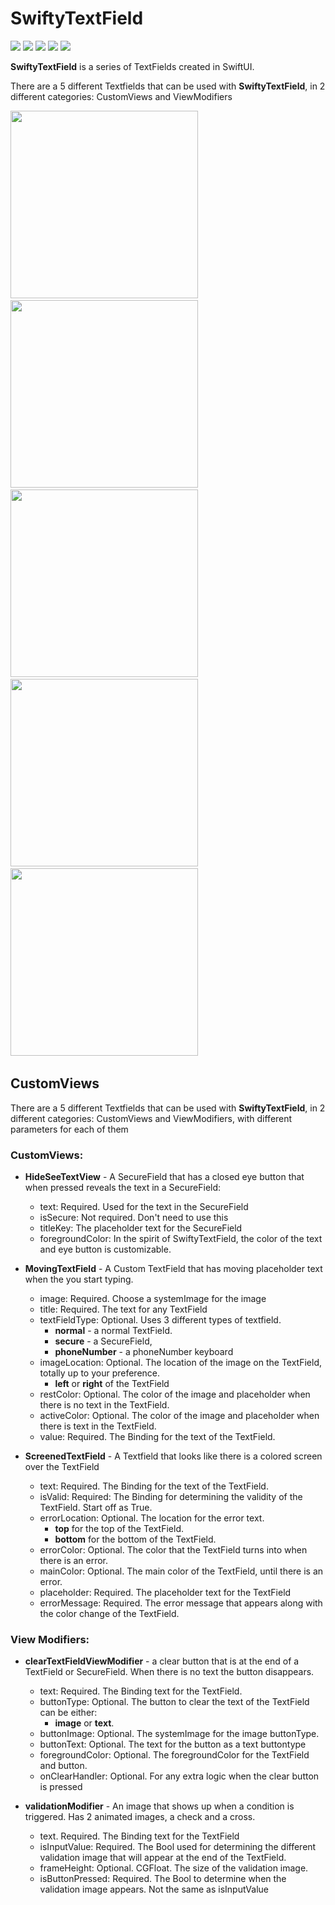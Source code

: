 # SwiftyTextField

![](https://img.shields.io/badge/license-MIT-green) ![](https://img.shields.io/badge/maintained%3F-Yes-green) ![](https://img.shields.io/badge/swift-5.4-green) ![](https://img.shields.io/badge/iOS-15-red) ![](https://img.shields.io/badge/release-v1.0.1-blue)


**SwiftyTextField** is a series of TextFields created in SwiftUI.

There are a 5 different Textfields that can be used with **SwiftyTextField**, in 2 different categories: CustomViews and ViewModifiers

<img height="300" src="https://github.com/samgusa/SwiftyTextField/assets/45985527/5395734d-a8e4-4e7f-92a2-420e460ab640">
&nbsp;&nbsp;&nbsp
<img height="300" src="https://github.com/samgusa/SwiftyTextField/assets/45985527/a5145c58-e887-4921-b758-aad43b2d364b">
&nbsp;&nbsp;&nbsp
<img height="300" src="https://github.com/samgusa/SwiftyTextField/assets/45985527/dcd9f504-5761-432c-b809-863dfbe0881f">
&nbsp;&nbsp;&nbsp
<img height="300" src="https://github.com/samgusa/SwiftyTextField/assets/45985527/2e13572f-24f2-4984-8789-dcf770cb2408">
&nbsp;&nbsp;&nbsp
<img height="300" src="https://github.com/samgusa/SwiftyTextField/assets/45985527/440c10d4-2654-4265-9379-733d96b88583">
&nbsp;&nbsp;&nbsp&nbsp;&nbsp;&nbsp&nbsp;&nbsp;&nbsp&nbsp;&nbsp;&nbsp&nbsp;&nbsp;&nbsp&nbsp;&nbsp;&nbsp&nbsp;&nbsp;&nbsp&nbsp;&nbsp;&nbsp


## CustomViews 

There are a 5 different Textfields that can be used with **SwiftyTextField**, in 2 different categories: CustomViews and ViewModifiers, with different parameters for each of them

### CustomViews:

* **HideSeeTextView** - A SecureField that has a closed eye button that when pressed reveals the text in a SecureField:
  * text: Required. Used for the text in the SecureField
  * isSecure: Not required. Don't need to use this
  * titleKey: The placeholder text for the SecureField
  * foregroundColor: In the spirit of SwiftyTextField, the color of the text and eye button is customizable.

* **MovingTextField** - A Custom TextField that has moving placeholder text when the you start typing.
  * image: Required. Choose a systemImage for the image
  * title: Required. The text for any TextField
  * textFieldType: Optional. Uses 3 different types of textfield.
    * **normal** - a normal TextField.
    * **secure** - a SecureField,
    * **phoneNumber** - a phoneNumber keyboard
  * imageLocation: Optional. The location of the image on the TextField, totally up to your preference.
    * **left** or **right** of the TextField
  * restColor: Optional. The color of the image and placeholder when there is no text in the TextField.
  * activeColor: Optional. The color of the image and placeholder when there is text in the TextField.
  * value: Required. The Binding for the text of the TextField. 

* **ScreenedTextField** - A Textfield that looks like there is a colored screen over the TextField
  * text: Required. The Binding for the text of the TextField.
  * isValid: Required: The Binding for determining the validity of the TextField. Start off as True.
  * errorLocation: Optional. The location for the error text.
    * **top** for the top of the TextField.
    * **bottom** for the bottom of the TextField.
  * errorColor: Optional. The color that the TextField turns into when there is an error.
  * mainColor: Optional. The main color of the TextField, until there is an error.
  * placeholder: Required. The placeholder text for the TextField
  * errorMessage: Required. The error message that appears along with the color change of the TextField.
 
### View Modifiers:

* **clearTextFieldViewModifier** - a clear button that is at the end of a TextField or SecureField. When there is no text the button disappears.
  * text: Required. The Binding text for the TextField.
  * buttonType: Optional. The button to clear the text of the TextField can be either:
    * **image** or **text**.
  * buttonImage: Optional. The systemImage for the image buttonType.
  * buttonText: Optional. The text for the button as a text buttontype
  * foregroundColor: Optional. The foregroundColor for the TextField and button.
  * onClearHandler: Optional. For any extra logic when the clear button is pressed
 
* **validationModifier** - An image that shows up when a condition is triggered. Has 2 animated images, a check and a cross.
  * text. Required. The Binding text for the TextField
  * isInputValue: Required. The Bool used for determining the different validation image that will appear at the end of the TextField.
  * frameHeight: Optional. CGFloat. The size of the validation image.
  * isButtonPressed: Required. The Bool to determine when the validation image appears. Not the same as isInputValue




